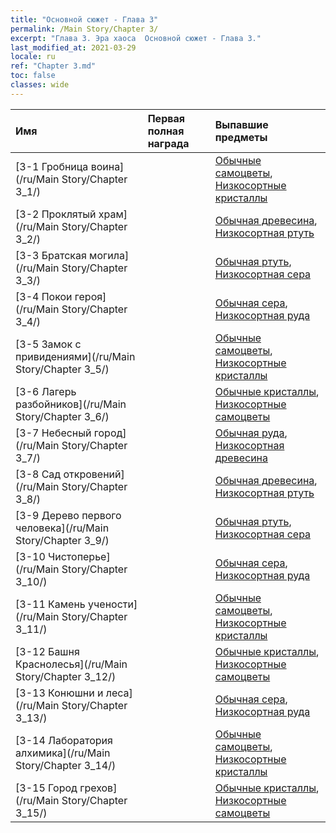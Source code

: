 ```yaml
---
title: "Основной сюжет - Глава 3"
permalink: /Main Story/Chapter 3/
excerpt: "Глава 3. Эра хаоса  Основной сюжет - Глава 3."
last_modified_at: 2021-03-29
locale: ru
ref: "Chapter 3.md"
toc: false
classes: wide
---
```


  | Имя |  Первая полная награда | Выпавшие предметы |
  |:------------|:------------|:------------| 
  | [3-1 Гробница воина](/ru/Main Story/Chapter 3_1/) |  | [Обычные самоцветы](/ru/Items/mat_10/), [Низкосортные кристаллы](/ru/Items/mat_5/) |
  | [3-2 Проклятый храм](/ru/Main Story/Chapter 3_2/) |  | [Обычная древесина](/ru/Items/mat_7/), [Низкосортная ртуть](/ru/Items/mat_2/) |
  | [3-3 Братская могила](/ru/Main Story/Chapter 3_3/) |  | [Обычная ртуть](/ru/Items/mat_8/), [Низкосортная сера](/ru/Items/mat_3/) |
  | [3-4 Покои героя](/ru/Main Story/Chapter 3_4/) |  | [Обычная сера](/ru/Items/mat_9/), [Низкосортная руда](/ru/Items/mat_1/) |
  | [3-5 Замок с привидениями](/ru/Main Story/Chapter 3_5/) |  | [Обычные самоцветы](/ru/Items/mat_10/), [Низкосортные кристаллы](/ru/Items/mat_5/) |
  | [3-6 Лагерь разбойников](/ru/Main Story/Chapter 3_6/) |  | [Обычные кристаллы](/ru/Items/mat_11/), [Низкосортные самоцветы](/ru/Items/mat_4/) |
  | [3-7 Небесный город](/ru/Main Story/Chapter 3_7/) |  | [Обычная руда](/ru/Items/mat_6/), [Низкосортная древесина](/ru/Items/mat_1/) |
  | [3-8 Сад откровений](/ru/Main Story/Chapter 3_8/) |  | [Обычная древесина](/ru/Items/mat_7/), [Низкосортная ртуть](/ru/Items/mat_2/) |
  | [3-9 Дерево первого человека](/ru/Main Story/Chapter 3_9/) |  | [Обычная ртуть](/ru/Items/mat_8/), [Низкосортная сера](/ru/Items/mat_3/) |
  | [3-10 Чистоперье](/ru/Main Story/Chapter 3_10/) |  | [Обычная сера](/ru/Items/mat_9/), [Низкосортная руда](/ru/Items/mat_1/) |
  | [3-11 Камень учености](/ru/Main Story/Chapter 3_11/) |  | [Обычные самоцветы](/ru/Items/mat_10/), [Низкосортные кристаллы](/ru/Items/mat_5/) |
  | [3-12 Башня Краснолесья](/ru/Main Story/Chapter 3_12/) |  | [Обычные кристаллы](/ru/Items/mat_11/), [Низкосортные самоцветы](/ru/Items/mat_4/) |
  | [3-13 Конюшни и леса](/ru/Main Story/Chapter 3_13/) |  | [Обычная сера](/ru/Items/mat_9/), [Низкосортная руда](/ru/Items/mat_1/) |
  | [3-14 Лаборатория алхимика](/ru/Main Story/Chapter 3_14/) |  | [Обычные самоцветы](/ru/Items/mat_10/), [Низкосортные кристаллы](/ru/Items/mat_5/) |
  | [3-15 Город грехов](/ru/Main Story/Chapter 3_15/) |  | [Обычные кристаллы](/ru/Items/mat_11/), [Низкосортные самоцветы](/ru/Items/mat_4/) |
